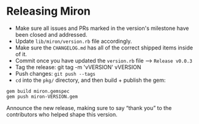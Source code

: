 # Releasing Miron

- Make sure all issues and PRs marked in the version's milestone have
  been closed and addressed.
- Update `lib/miron/version.rb` file accordingly.
- Make sure the `CHANGELOG.md` has all of the correct shipped items
  inside of it.
- Commit once you have updated the `version.rb` file --> `Release
  v0.0.3`
- Tag the release: git tag -m 'vVERSION' vVERSION
- Push changes: `git push --tags`
- `cd` into the `pkg/` directory, and then build + publish the gem:

```
gem build miron.gemspec
gem push miron-VERSION.gem
```

Announce the new release, making sure to say “thank you” to the contributors who helped shape this version.
